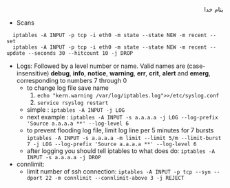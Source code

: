 <div dir="rtl">بنام خدا</div>



- Scans
```
  iptables -A INPUT -p tcp -i eth0 -m state --state NEW -m recent --set
  iptables -A INPUT -p tcp -i eth0 -m state --state NEW -m recent --update --seconds 30 --hitcount 10 -j DROP
```
- Logs: Followed by a level number or name. Valid names are (case-insensitive) __debug__, __info__, __notice__, __warning__, __err__,
        __crit__, __alert__ and __emerg__, corresponding to numbers 7 through 0
  - to change log file save name 
    1. `echo "kern.warning /var/log/iptables.log">>/etc/syslog.conf`
    2. `service rsyslog restart`
  - simple : `iptables -A INPUT -j LOG`
  - next example : `iptables -A INPUT -s a.a.a.a -j LOG --log-prefix 'Source a.a.a.a **' --log-level 6`
  - to prevent flooding log file, limit log line per 5 minutes for 7 bursts
  `iptables -A INPUT -s a.a.a.a -m limit --limit 5/m --limit-burst 7 -j LOG --log-prefix 'Source a.a.a.a **' --log-level 6`
  - after logging you should tell iptables to what does do: `iptables -A INPUT -s a.a.a.a -j DROP`
- connlimit:
  - limit number of ssh connection: `iptables -A INPUT -p tcp --syn --dport 22 -m connlimit --connlimit-above 3 -j REJECT`



<div dir="rtl"></div>
<div dir="rtl"></div>
<div dir="rtl"></div>
<div dir="rtl"></div>
<div dir="rtl"></div>
<div dir="rtl"></div>
